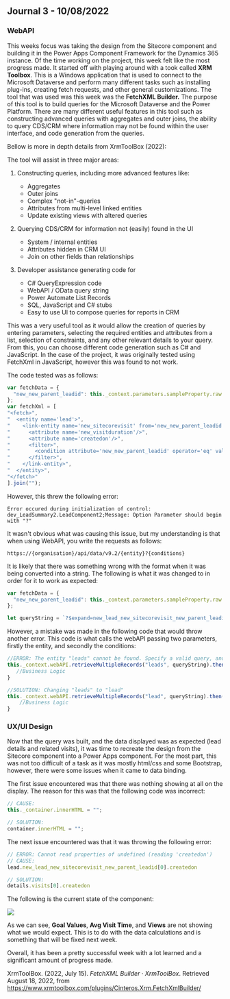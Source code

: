 ## Journal 3 - 10/08/2022

### WebAPI

This weeks focus was taking the design from the Sitecore component and building it in the Power Apps Component Framework for the Dynamics 365 instance. Of the time working on the project, this week felt like the most progress made. It started off with playing around with a took called **XRM Toolbox**. This is a Windows application that is used to connect to the Microsoft Dataverse and perform many different tasks such as installing plug-ins, creating fetch requests, and other general customizations. The tool that was used was this week was the **FetchXML Builder.** The purpose of this tool is to build queries for the Microsoft Dataverse and the Power Platform. There are many different useful features in this tool such as constructing advanced queries with aggregates and outer joins, the ability to query CDS/CRM where information may not be found within the user interface, and code generation from the queries.

Bellow is more in depth details from XrmToolBox (2022):

The tool will assist in three major areas:

1. Constructing queries, including more advanced features like:
   - Aggregates
   - Outer joins
   - Complex "not-in"-queries
   - Attributes from multi-level linked entities
   - Update existing views with altered queries

2. Querying CDS/CRM for information not (easily) found in the UI
   - System / internal entities
   - Attributes hidden in CRM UI
   - Join on other fields than relationships

3. Developer assistance generating code for
   - C# QueryExpression code
   - WebAPI / OData query string
   - Power Automate List Records
   - SQL, JavaScript and C# stubs
   - Easy to use UI to compose queries for reports in CRM

This was a very useful tool as it would allow the creation of queries by entering parameters, selecting the required entities and attributes from a list, selection of constraints, and any other relevant details to your query. From this, you can choose different code generation such as C# and JavaScript. In the case of the project, it was originally tested using FetchXml in JavaScript, however this was found to not work. 

The code tested was as follows:

```typescript
var fetchData = {
  "new_new_parent_leadid": this._context.parameters.sampleProperty.raw
};
var fetchXml = [
"<fetch>",
"  <entity name='lead'>",
"    <link-entity name='new_sitecorevisit' from='new_new_parent_leadid' to='leadid'>",
"      <attribute name='new_visitduration'/>",
"      <attribute name='createdon'/>",
"      <filter>",
"        <condition attribute='new_new_parent_leadid' operator='eq' value='", fetchData.new_new_parent_leadid/*9fa18ae0-4d0e-ea11-a813-000d3a1bbd52*/, "' uiname='Gerald Stephens' uitype='lead'/>",
"      </filter>",
"    </link-entity>",
"  </entity>",
"</fetch>"
].join("");
```

However, this threw the following error:

```apl
Error occured during initialization of control: dev_LeadSummary2.LeadComponent2;Message: Option Parameter should begin with "?"
```

It wasn't obvious what was causing this issue, but my understanding is that when using WebAPI, you write the requests as follows:

```apl
https://{organisation}/api/data/v9.2/{entity}?{conditions}
```

It is likely that there was something wrong with the format when it was being converted into a string. The following is what it was changed to in order for it to work as expected:

```typescript
var fetchData = {
  "new_new_parent_leadid": this._context.parameters.sampleProperty.raw
};

let queryString = `?$expand=new_lead_new_sitecorevisit_new_parent_leadid($select=new_visitduration,createdon;$filter=(_new_new_parent_leadid_value eq ${fetchData.new_new_parent_leadid}))&$filter=(new_lead_new_sitecorevisit_new_parent_leadid/any(o1:(o1/_new_new_parent_leadid_value eq ${fetchData.new_new_parent_leadid})))`;
```

However, a mistake was made in the following code that would throw another error. This code is what calls the webAPI passing two parameters, firstly the entity, and secondly the conditions:

```typescript
//ERROR: The entity "leads" cannot be found. Specify a valid query, and try again
this._context.webAPI.retrieveMultipleRecords("leads", queryString).then(function (lead) {
   //Business Logic 
}                                                                        

//SOLUTION: Changing "leads" to "lead"
this._context.webAPI.retrieveMultipleRecords("lead", queryString).then(function (lead) {
   	//Business Logic
}

```

### UX/UI Design

Now that the query was built, and the data displayed was as expected (lead details and related visits), it was time to recreate the design from the Sitecore component into a Power Apps component. For the most part, this was not too difficult of a task as it was mostly html/css and some Bootstrap, however, there were some issues when it came to data binding.

The first issue encountered was that there was nothing showing at all on the display. The reason for this was that the following code was incorrect:

```javascript
// CAUSE:
this._container.innerHTML = "";

// SOLUTION:
container.innerHTML = "";
```

The next issue encountered was that it was throwing the following error:

```javascript
// ERROR: Cannot read properties of undefined (reading 'createdon')
// CAUSE:
lead.new_lead_new_sitecorevisit_new_parent_leadid[0].createdon

// SOLUTION:
details.visits[0].createdon

```

The following is the current state of the component:

![](https://i.imgur.com/YFgz3xo.png)

As we can see, **Goal Values**, **Avg Visit Time**, and **Views** are not showing what we would expect. This is to do with the data calculations and is something that will be fixed next week. 

Overall, it has been a pretty successful week with a lot learned and a significant amount of progress made.

XrmToolBox. (2022, July 15). *FetchXML Builder · XrmToolBox*. Retrieved August 18, 2022, from https://www.xrmtoolbox.com/plugins/Cinteros.Xrm.FetchXmlBuilder/
